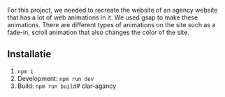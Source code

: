For this project, we needed to recreate the website of an agency website that has a lot of web animations in it. We used gsap to make these animations. There  are different types of animations on the site such as a fade-in, scroll animation that also changes the color of the site.


## Installatie

1. `npm i`
2. Development: `npm run dev`
3. Build: `npm run build`#   c l a r - a g a n c y 
 
 
